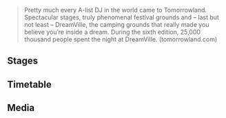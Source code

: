 >Pretty much every A-list DJ in the world came to Tomorrowland. Spectacular stages, truly phenomenal festival grounds and – last but not least – DreamVille, the camping grounds that really made you believe you’re inside a dream. During the sixth edition, 25,000 thousand people spent the night at DreamVille.
(tomorrowland.com)

## Stages

## Timetable

## Media
